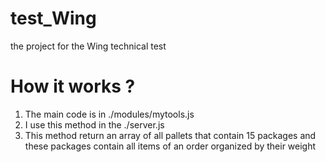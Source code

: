 # test_Wing
the project for the Wing technical test

# How it works ?
1. The main code is in  ./modules/mytools.js
2. I use this method in the ./server.js
3. This method return an array of all pallets that contain 15 packages and these packages contain all items of an order organized by their weight
